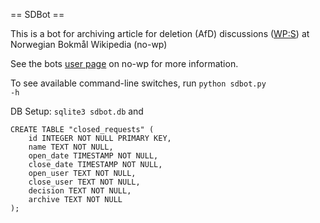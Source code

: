 == SDBot ==

This is a bot for archiving article for deletion (AfD) discussions ([WP:S](http://no.wikipedia.org/wiki/Wikipedia:S)) at Norwegian Bokmål Wikipedia (no-wp)

See the bots [user page](http://no.wikipedia.org/wiki/Bruker:SDBot) on no-wp for more information. 

To see available command-line switches, run <code>python sdbot.py -h</code>

DB Setup: <code>sqlite3 sdbot.db</code> and 
````
CREATE TABLE "closed_requests" (
    id INTEGER NOT NULL PRIMARY KEY,
    name TEXT NOT NULL,
    open_date TIMESTAMP NOT NULL,
    close_date TIMESTAMP NOT NULL,
    open_user TEXT NOT NULL,
    close_user TEXT NOT NULL,
    decision TEXT NOT NULL,
    archive TEXT NOT NULL
);
````

